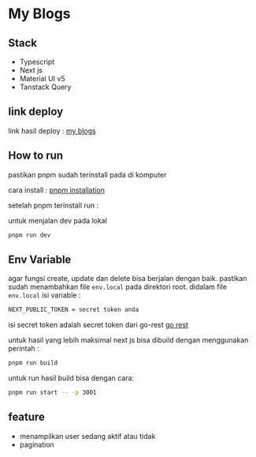 # My Blogs

## Stack

- Typescript
- Next js
- Material UI v5
- Tanstack Query

## link deploy 
link hasil deploy : [my blogs](https://blog-post-2b8k.vercel.app/)

## How to run

pastikan pnpm sudah terinstall pada di komputer

cara install :
[pnpm installation](https://pnpm.io/installation)

setelah pnpm terinstall run :

untuk menjalan dev pada lokal

```bash
pnpm run dev
```

## Env Variable

agar fungsi create, update dan delete bisa berjalan dengan baik. pastikan sudah menambahkan file `env.local` pada direktori root.
didalam file `env.local` isi variable :

```bash
NEXT_PUBLIC_TOKEN = secret token anda
```
isi secret token adalah secret token dari go-rest [go rest](https://gorest.co.in/)

untuk hasil yang lebih maksimal next js bisa dibuild dengan menggunakan perintah :

```bash
pnpm run build
```

untuk run hasil build bisa dengan cara:

```bash
pnpm run start -- -p 3001
```

## feature

- menampilkan user sedang aktif atau tidak
- pagination
